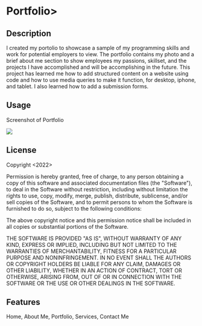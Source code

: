 # Portfolio>

## Description

I created my portolio to showcase a sample of my programming skills and work for potential employers to view. The portfolio contains my photo and a brief about me section to show employees my passions, skillset, and the projects I have accomplished and will be accomplishing in the future. This project has learned me how to add structured content on a website using code and how to use media queries to make it function, for desktop, iphone, and tablet. I also learned how to add a submission forms.

## Usage

Screenshot of Portfolio

![](../Portfolio%20Screenshot.jpeg)

## License

Copyright <2022> <Anquavious Grant>

Permission is hereby granted, free of charge, to any person obtaining a copy of this software and associated documentation files (the "Software"), to deal in the Software without restriction, including without limitation the rights to use, copy, modify, merge, publish, distribute, sublicense, and/or sell copies of the Software, and to permit persons to whom the Software is furnished to do so, subject to the following conditions:

The above copyright notice and this permission notice shall be included in all copies or substantial portions of the Software.

THE SOFTWARE IS PROVIDED "AS IS", WITHOUT WARRANTY OF ANY KIND, EXPRESS OR IMPLIED, INCLUDING BUT NOT LIMITED TO THE WARRANTIES OF MERCHANTABILITY, FITNESS FOR A PARTICULAR PURPOSE AND NONINFRINGEMENT. IN NO EVENT SHALL THE AUTHORS OR COPYRIGHT HOLDERS BE LIABLE FOR ANY CLAIM, DAMAGES OR OTHER LIABILITY, WHETHER IN AN ACTION OF CONTRACT, TORT OR OTHERWISE, ARISING FROM, OUT OF OR IN CONNECTION WITH THE SOFTWARE OR THE USE OR OTHER DEALINGS IN THE SOFTWARE.



## Features

Home, About Me, Portfolio, Services, Contact Me
